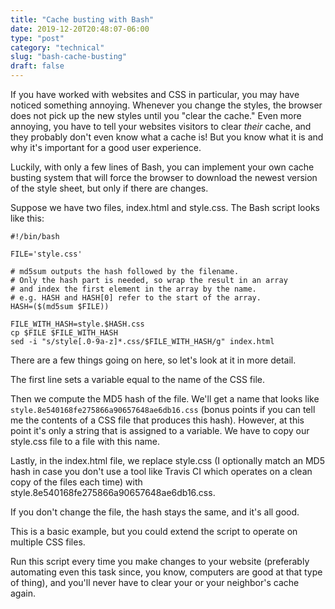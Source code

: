```yaml
---
title: "Cache busting with Bash"
date: 2019-12-20T20:48:07-06:00
type: "post"
category: "technical"
slug: "bash-cache-busting"
draft: false
---
```


If you have worked with websites and CSS in particular, you may have noticed
something annoying. Whenever you change the styles, the browser does not pick
up the new styles until you "clear the cache." Even more annoying, you have to
tell your websites visitors to clear *their* cache, and they probably don't
even know what a cache is! But you know what it is and why it's important
for a good user experience.

Luckily, with only a few lines of Bash, you can implement your own cache
busting system that will force the browser to download the newest version of
the style sheet, but only if there are changes.

Suppose we have two files, index.html and style.css. The Bash script looks like
this:

```
#!/bin/bash

FILE='style.css'

# md5sum outputs the hash followed by the filename.
# Only the hash part is needed, so wrap the result in an array
# and index the first element in the array by the name.
# e.g. HASH and HASH[0] refer to the start of the array.
HASH=($(md5sum $FILE))

FILE_WITH_HASH=style.$HASH.css
cp $FILE $FILE_WITH_HASH
sed -i "s/style[.0-9a-z]*.css/$FILE_WITH_HASH/g" index.html
```

There are a few things going on here, so let's look at it in more detail.

The first line sets a variable equal to the name of the CSS file.

Then we compute the MD5 hash of the file. We'll get a name that looks like
`style.8e540168fe275866a90657648ae6db16.css` (bonus points if you can tell me
the contents of a CSS file that produces this hash). However, at this point
it's only a string that is assigned to a variable. We have to copy our style.css
file to a file with this name.

Lastly, in the index.html file, we replace style.css (I optionally match an MD5
hash in case you don't use a tool like Travis CI which operates on a clean copy
of the files each time) with style.8e540168fe275866a90657648ae6db16.css.

If you don't change the file, the hash stays the same, and it's all good.

This is a basic example, but you could extend the script
to operate on multiple CSS files.

Run this script every time you make changes to your website (preferably
automating even this task since, you know, computers are good at that type of
thing), and you'll never have to clear your or your neighbor's cache again.

